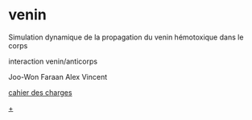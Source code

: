 # venin 
Simulation dynamique de la propagation du venin hémotoxique dans le corps

interaction venin/anticorps

Joo-Won Faraan Alex Vincent


[cahier des charges](https://docs.google.com/document/d/1Rj8ByG4-xUpoe2-c9_sKJ-SPTIuWbMR9m4GVWTerBKE/edit)

[+](https://docs.google.com/document/d/1caLiQJIDLWALhjkCo4FwB4u5WUMhETaDe33ADTXvx18/edit)
